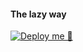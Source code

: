 #### The lazy way 

[![Deploy me 🥺](https://www.herokucdn.com/deploy/button.svg)](https://www.heroku.com/deploy?template=https://github.com/devgaganin/unzipp/)
